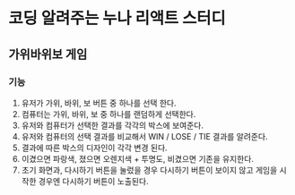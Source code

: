 # 코딩 알려주는 누나 리액트 스터디

## 가위바위보 게임

### 기능

1. 유저가 가위, 바위, 보 버튼 중 하나를 선택 한다.
2. 컴퓨터는 가위, 바위, 보 중 하나를 랜덤하게 선택한다.
3. 유저와 컴퓨터가 선택한 결과를 각각의 박스에 보여준다.
4. 유저와 컴퓨터의 선택 결과를 비교해서 WIN / LOSE / TIE 결과를 알려준다.
5. 결과에 따른 박스의 디자인이 각각 변경 된다.
6. 이겼으면 파랑색, 졌으면 오렌지색 + 투명도, 비겼으면 기존을 유지한다.
7. 초기 화면과, 다시하기 버튼을 눌렀을 경우 다시하기 버튼이 보이지 않고 게임을 시작한 경우엔 다시하기 버튼이 노출된다.

<!-- # React + Vite

This template provides a minimal setup to get React working in Vite with HMR and some ESLint rules.

Currently, two official plugins are available:

- [@vitejs/plugin-react](https://github.com/vitejs/vite-plugin-react/blob/main/packages/plugin-react) uses [Babel](https://babeljs.io/) (or [oxc](https://oxc.rs) when used in [rolldown-vite](https://vite.dev/guide/rolldown)) for Fast Refresh
- [@vitejs/plugin-react-swc](https://github.com/vitejs/vite-plugin-react/blob/main/packages/plugin-react-swc) uses [SWC](https://swc.rs/) for Fast Refresh

## React Compiler

The React Compiler is not enabled on this template because of its impact on dev & build performances. To add it, see [this documentation](https://react.dev/learn/react-compiler/installation).

## Expanding the ESLint configuration

If you are developing a production application, we recommend using TypeScript with type-aware lint rules enabled. Check out the [TS template](https://github.com/vitejs/vite/tree/main/packages/create-vite/template-react-ts) for information on how to integrate TypeScript and [`typescript-eslint`](https://typescript-eslint.io) in your project. -->
